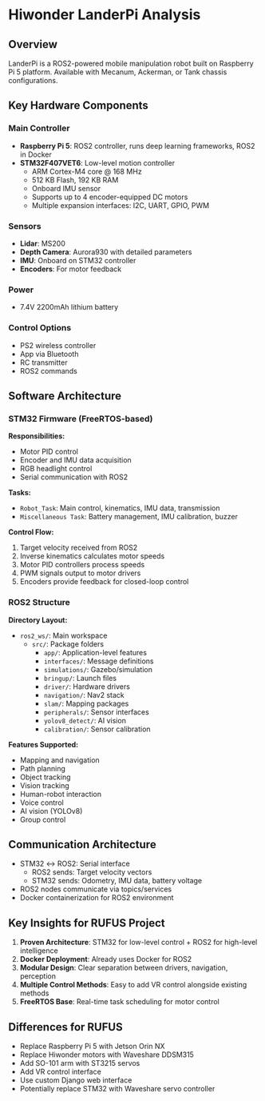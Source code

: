 # Hiwonder LanderPi Analysis

## Overview
LanderPi is a ROS2-powered mobile manipulation robot built on Raspberry Pi 5 platform. Available with Mecanum, Ackerman, or Tank chassis configurations.

## Key Hardware Components

### Main Controller
- **Raspberry Pi 5**: ROS2 controller, runs deep learning frameworks, ROS2 in Docker
- **STM32F407VET6**: Low-level motion controller
  - ARM Cortex-M4 core @ 168 MHz
  - 512 KB Flash, 192 KB RAM
  - Onboard IMU sensor
  - Supports up to 4 encoder-equipped DC motors
  - Multiple expansion interfaces: I2C, UART, GPIO, PWM

### Sensors
- **Lidar**: MS200
- **Depth Camera**: Aurora930 with detailed parameters
- **IMU**: Onboard on STM32 controller
- **Encoders**: For motor feedback

### Power
- 7.4V 2200mAh lithium battery

### Control Options
- PS2 wireless controller
- App via Bluetooth
- RC transmitter
- ROS2 commands

## Software Architecture

### STM32 Firmware (FreeRTOS-based)
**Responsibilities:**
- Motor PID control
- Encoder and IMU data acquisition
- RGB headlight control
- Serial communication with ROS2

**Tasks:**
- `Robot_Task`: Main control, kinematics, IMU data, transmission
- `Miscellaneous Task`: Battery management, IMU calibration, buzzer

**Control Flow:**
1. Target velocity received from ROS2
2. Inverse kinematics calculates motor speeds
3. Motor PID controllers process speeds
4. PWM signals output to motor drivers
5. Encoders provide feedback for closed-loop control

### ROS2 Structure
**Directory Layout:**
- `ros2_ws/`: Main workspace
  - `src/`: Package folders
    - `app/`: Application-level features
    - `interfaces/`: Message definitions
    - `simulations/`: Gazebo/simulation
    - `bringup/`: Launch files
    - `driver/`: Hardware drivers
    - `navigation/`: Nav2 stack
    - `slam/`: Mapping packages
    - `peripherals/`: Sensor interfaces
    - `yolov8_detect/`: AI vision
    - `calibration/`: Sensor calibration

**Features Supported:**
- Mapping and navigation
- Path planning
- Object tracking
- Vision tracking
- Human-robot interaction
- Voice control
- AI vision (YOLOv8)
- Group control

## Communication Architecture
- STM32 ↔ ROS2: Serial interface
  - ROS2 sends: Target velocity vectors
  - STM32 sends: Odometry, IMU data, battery voltage
- ROS2 nodes communicate via topics/services
- Docker containerization for ROS2 environment

## Key Insights for RUFUS Project
1. **Proven Architecture**: STM32 for low-level control + ROS2 for high-level intelligence
2. **Docker Deployment**: Already uses Docker for ROS2
3. **Modular Design**: Clear separation between drivers, navigation, perception
4. **Multiple Control Methods**: Easy to add VR control alongside existing methods
5. **FreeRTOS Base**: Real-time task scheduling for motor control

## Differences for RUFUS
- Replace Raspberry Pi 5 with Jetson Orin NX
- Replace Hiwonder motors with Waveshare DDSM315
- Add SO-101 arm with ST3215 servos
- Add VR control interface
- Use custom Django web interface
- Potentially replace STM32 with Waveshare servo controller

